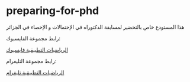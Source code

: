 # preparing-for-phd
هذا المستودع خاص بالتحضير لمسابقة الدكتوراه في الإحتمالات و الإحصاء في الجزائر

رابط مجموعة الفايسبوك:

[الرياضيات التطبيقية فايسبوك](https://www.facebook.com/groups/appliedmathematicsdz)

رابط مجموعة التليغرام:

[الرياضيات التطبيقية تليغرام](https://t.me/applied_mathematics_dz)
